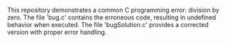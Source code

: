 This repository demonstrates a common C programming error: division by zero. The file 'bug.c' contains the erroneous code, resulting in undefined behavior when executed. The file 'bugSolution.c' provides a corrected version with proper error handling.